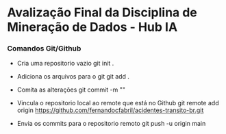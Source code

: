 # Avalização Final da Disciplina de Mineração de Dados - Hub IA

### Comandos Git/Github

* Cria uma repositorio vazio
    git init .

* Adiciona os arquivos para o git
    git add .

* Comita as alterações
    git commit -m "<mensagem do commit>"

* Vincula o repositorio local ao remote que está no Github 
    git remote add origin https://github.com/fernandocfabril/acidentes-transito-br.git

* Envia os commits para o repositorio remoto
    git push -u origin main


